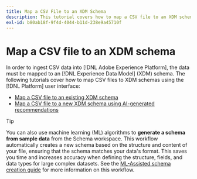 ```yaml
---
title: Map a CSV File to an XDM Schema
description: This tutorial covers how to map a CSV file to an XDM schema using the Adobe Experience Platform user interface.
exl-id: b80ab18f-9f4d-4044-b11d-238e9a45710f
---
```

# Map a CSV file to an XDM schema

In order to ingest CSV data into [!DNL Adobe Experience Platform], the data must be mapped to an [!DNL Experience Data Model] (XDM) schema. The following tutorials cover how to map CSV files to XDM schemas using the [!DNL Platform] user interface:

* [Map a CSV file to an existing XDM schema](./existing-schema.md)
* [Map a CSV file to a new XDM schema using AI-generated recommendations](./recommendations.md)

>[!TIP]
>
>You can also use machine learning (ML) algorithms to **generate a schema from sample data** from the Schema workspace. This workflow automatically creates a new schema based on the structure and content of your file, ensuring that the schema matches your data's format. This saves you time and increases accuracy when defining the structure, fields, and data types for large complex datasets. See the  [ML-Assisted schema creation guide](../../../xdm/ui/ml-assisted-schema-creation.md) for more information on this workflow.
